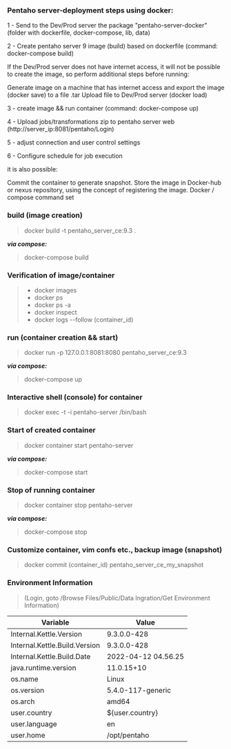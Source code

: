 ### Pentaho server-deployment steps using docker:
1 - Send to the Dev/Prod server the package "pentaho-server-docker" (folder with dockerfile, docker-compose, lib, data)

2 - Create pentaho server 9 image (build) based on dockerfile (command: docker-compose build)

If the Dev/Prod server does not have internet access, it will not be possible to create the image, so perform additional steps before running:

Generate image on a machine that has internet access and export the image (docker save) to a file .tar
Upload file to Dev/Prod server (docker load)

3 - create image && run container (command: docker-compose up)

4 - Upload jobs/transformations zip to pentaho server web (http://server_ip:8081/pentaho/Login)

5 - adjust connection and user control settings

6 - Configure schedule for job execution

it is also possible:

Commit the container to generate snapshot.
Store the image in Docker-hub or nexus repository, using the concept of registering the image.
Docker / compose command set

### build (image creation)
> docker build -t pentaho_server_ce:9.3 .

**_via compose:_** 
> docker-compose build 

### Verification of image/container
>  - docker images  
>  - docker ps  
>  - docker ps -a
>  - docker inspect
>  - docker logs --follow (container_id)

### run (container creation && start)
> docker run -p 127.0.0.1:8081:8080 pentaho_server_ce:9.3

**_via compose:_** 
> docker-compose up

### Interactive shell (console) for container
> docker exec -t -i pentaho-server /bin/bash

### Start of created container
> docker container start pentaho-server

**_via compose:_** 
> docker-compose start

### Stop of running container
> docker container stop pentaho-server

**_via compose:_** 
> docker-compose stop

### Customize container, vim confs etc., backup image (snapshot)
> docker commit (container_id)  pentaho_server_ce_my_snapshot

### Environment Information 
>(Login, goto /Browse Files/Public/Data Ingration/Get Environment Information)

|Variable	                      |Value				        |
| ----------------------------- | ------------------- |
|Internal.Kettle.Version	      |9.3.0.0-428          |
|Internal.Kettle.Build.Version	|9.3.0.0-428          |
|Internal.Kettle.Build.Date	    |2022-04-12 04.56.25  |
|java.runtime.version	          |11.0.15+10           |
|os.name	                      |Linux                |
|os.version	                    |5.4.0-117-generic    |
|os.arch	                      |amd64                |
|user.country	                  |${user.country}      |
|user.language	                |en                   |
|user.home                      |/opt/pentaho         |
